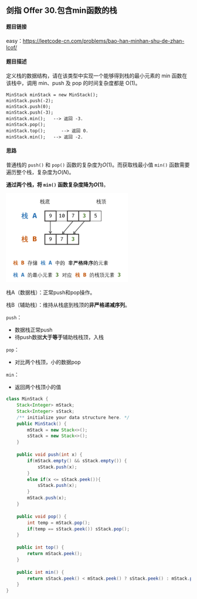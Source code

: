 ## 剑指 Offer 30.包含min函数的栈

#### 题目链接

easy：https://leetcode-cn.com/problems/bao-han-minhan-shu-de-zhan-lcof/

#### 题目描述

定义栈的数据结构，请在该类型中实现一个能够得到栈的最小元素的 min 函数在该栈中，调用 min、push 及 pop 的时间复杂度都是 O(1)。

```
MinStack minStack = new MinStack();
minStack.push(-2);
minStack.push(0);
minStack.push(-3);
minStack.min();   --> 返回 -3.
minStack.pop();
minStack.top();      --> 返回 0.
minStack.min();   --> 返回 -2.
```

#### 思路

普通栈的 `push()` 和 `pop()` 函数的复杂度为$O(1)$。而获取栈最小值 `min()` 函数需要遍历整个栈，复杂度为$O(N)$。

**通过两个栈，将 `min()` 函数复杂度降为$O(1)$**。

<img src="./img/30.png" alt="image-20210109232914030" style="zoom:67%;" />

栈A（数据栈）：正常push和pop操作。

栈B（辅助栈）：维持从栈底到栈顶的**非严格递减序列**。

`push`：

- 数据栈正常push
- 待push数据**大于等于**辅助栈栈顶，入栈

`pop`：

- 对比两个栈顶，小的数据pop

`min`：

- 返回两个栈顶小的值

```java
class MinStack {
    Stack<Integer> mStack;
    Stack<Integer> sStack;
    /** initialize your data structure here. */
    public MinStack() {
        mStack = new Stack<>();
        sStack = new Stack<>();
    }

    public void push(int x) {
        if(mStack.empty() && sStack.empty()) {
            sStack.push(x);
        }
        else if(x <= sStack.peek()){
            sStack.push(x);
        }
        mStack.push(x);
    }

    public void pop() {
        int temp = mStack.pop();
        if(temp == sStack.peek()) sStack.pop();
    }

    public int top() {
        return mStack.peek();
    }

    public int min() {
        return sStack.peek() < mStack.peek() ? sStack.peek() : mStack.peek();
    }
}
```

